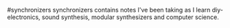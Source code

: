 #synchronizers
synchronizers contains notes I've been taking as I learn diy-electronics, sound synthesis, modular synthesizers and computer science.